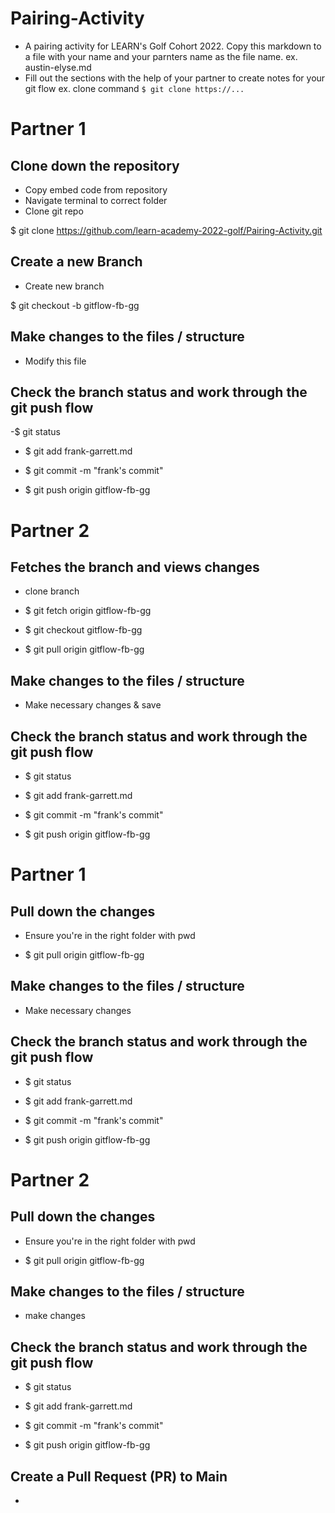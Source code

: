 # Pairing-Activity
- A pairing activity for LEARN's Golf Cohort 2022. Copy this markdown to a file with your name and your parnters name as the file name. 
    ex. austin-elyse.md
- Fill out the sections with the help of your partner to create notes for your git flow
    ex. clone command `$ git clone https://...`


# Partner 1
## Clone down the repository 
  - Copy embed code from repository
  - Navigate terminal to correct folder
  - Clone git repo

  $ git clone https://github.com/learn-academy-2022-golf/Pairing-Activity.git


## Create a new Branch 
  
  - Create new branch

  $ git checkout -b gitflow-fb-gg

## Make changes to the files / structure
  - Modify this file

  
## Check the branch status and work through the git push flow
  -$ git status

  - $ git add frank-garrett.md

  - $ git commit -m "frank's commit"

  - $ git push origin gitflow-fb-gg

# Partner 2
## Fetches the branch and views changes
 - clone branch

 - $ git fetch origin gitflow-fb-gg

 - $ git checkout gitflow-fb-gg

 - $ git pull origin gitflow-fb-gg

##  Make changes to the files / structure
 - Make necessary changes & save

## Check the branch status and work through the git push flow
  - $ git status

  - $ git add frank-garrett.md

  - $ git commit -m "frank's commit"

  - $ git push origin gitflow-fb-gg

# Partner 1
## Pull down the changes 
  - Ensure you're in the right folder with pwd

 - $ git pull origin gitflow-fb-gg

## Make changes to the files / structure
 - Make necessary changes

## Check the branch status and work through the git push flow
 - $ git status

  - $ git add frank-garrett.md

  - $ git commit -m "frank's commit"

  - $ git push origin gitflow-fb-gg

# Partner 2
## Pull down the changes 
 - Ensure you're in the right folder with pwd

 - $ git pull origin gitflow-fb-gg

##  Make changes to the files / structure
 - make changes

## Check the branch status and work through the git push flow
- $ git status

- $ git add frank-garrett.md

- $ git commit -m "frank's commit"

- $ git push origin gitflow-fb-gg


## Create a Pull Request (PR) to Main
 - 
